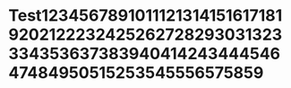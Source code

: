 # Test1234567891011121314151617181920212223242526272829303132333435363738394041424344454647484950515253545556575859